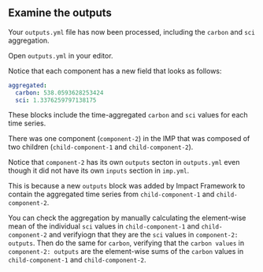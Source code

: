 ##  Examine the outputs

Your `outputs.yml` file has now been processed, including the `carbon` and `sci` aggregation.

Open `outputs.yml` in your editor.

Notice that each component has a new field that looks as follows:

```yaml
aggregated:
  carbon: 538.0593628253424
  sci: 1.3376259797138175
```

These blocks include the time-aggregated `carbon` and `sci` values for each time series.

There was one component (`component-2`) in the IMP that was composed of two children (`child-component-1` and `child-component-2`).

Notice that `component-2` has its own `outputs` secton in `outputs.yml` even though it did not have its own `inputs` section in `imp.yml`.

This is because a new `outputs` block was added by Impact Framework to contain the aggregated time series from `child-component-1` and `child-component-2`.

You can check the aggregation by manually calculating the element-wise mean of the individual `sci` values in `child-component-1` and `child-component-2` and verifyiogn that they are the `sci` values in `component-2: outputs`. Then do the same for `carbon`, verifying that the `carbon values` in `component-2: outputs` are the element-wise sums of the `carbon` values in `child-component-1` and `child-component-2`.

